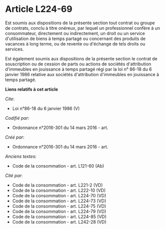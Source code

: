 # Article L224-69

Est soumis aux dispositions de la présente section tout contrat ou groupe de contrats, conclu à titre onéreux, par lequel un
professionnel confère à un consommateur, directement ou indirectement, un droit ou un service d'utilisation de biens à temps
partagé ou concernant des produits de vacances à long terme, ou de revente ou d'échange de tels droits ou services.

Est également soumis aux dispositions de la présente section le contrat de souscription ou de cession de parts ou actions de
sociétés d'attribution d'immeubles en jouissance à temps partagé régi par la loi n° 86-18 du 6 janvier 1986 relative aux
sociétés d'attribution d'immeubles en jouissance à temps partagé.

**Liens relatifs à cet article**

_Cite_:

  - Loi n°86-18 du 6 janvier 1986 (V)

_Codifié par_:

  - Ordonnance n°2016-301 du 14 mars 2016 - art.

_Créé par_:

  - Ordonnance n°2016-301 du 14 mars 2016 - art.

_Anciens textes_:

  - Code de la consommation - art. L121-60 (Ab)

_Cité par_:

  - Code de la consommation - art. L221-2 (VD)
  - Code de la consommation - art. L222-10 (VD)
  - Code de la consommation - art. L224-70 (VD)
  - Code de la consommation - art. L224-73 (VD)
  - Code de la consommation - art. L224-75 (VD)
  - Code de la consommation - art. L224-79 (VD)
  - Code de la consommation - art. L224-85 (VD)
  - Code de la consommation - art. L242-28 (VD)
